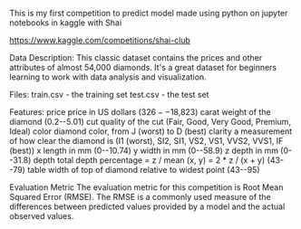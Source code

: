 This is my first competition to predict model made using python on jupyter notebooks in kaggle with Shai

https://www.kaggle.com/competitions/shai-club

Data Description:
This classic dataset contains the prices and other attributes of almost 54,000 diamonds. It's a great dataset for beginners learning to work with data analysis and visualization.

Files:
train.csv - the training set
test.csv - the test set

Features:
price price in US dollars ($326--$18,823)
carat weight of the diamond (0.2--5.01)
cut quality of the cut (Fair, Good, Very Good, Premium, Ideal)
color diamond color, from J (worst) to D (best)
clarity a measurement of how clear the diamond is (I1 (worst), SI2, SI1, VS2, VS1, VVS2, VVS1, IF (best))
x length in mm (0--10.74)
y width in mm (0--58.9)
z depth in mm (0--31.8)
depth total depth percentage = z / mean (x, y) = 2 * z / (x + y) (43--79)
table width of top of diamond relative to widest point (43--95)

Evaluation Metric
The evaluation metric for this competition is Root Mean Squared Error (RMSE). The RMSE is a commonly used measure of the differences between predicted values
provided by a model and the actual observed values.
